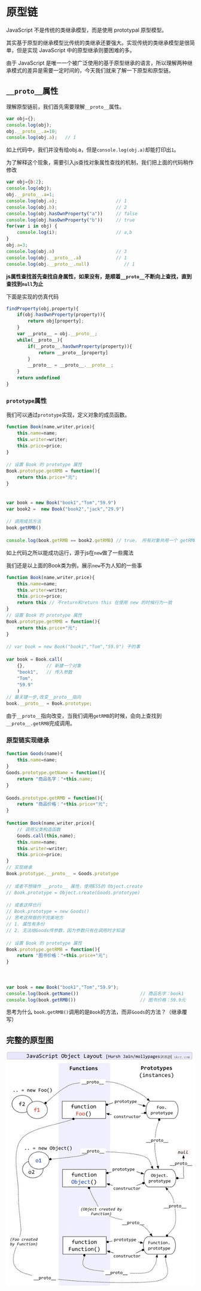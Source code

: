 # 原型链

JavaScript 不是传统的类继承模型，而是使用 prototypal 原型模型。

其实基于原型的继承模型比传统的类继承还要强大。实现传统的类继承模型是很简单，但是实现 JavaScript 中的原型继承则要困难的多。

由于 JavaScript 是唯一一个被广泛使用的基于原型继承的语言，所以理解两种继承模式的差异是需要一定时间的，今天我们就来了解一下原型和原型链。

## `__proto__`属性

理解原型链前，我们首先需要理解`__proto__`属性。

```javascript
var obj={};
console.log(obj);
obj.__proto__.a=10;
console.log(obj.a);   // 1
```

如上代码中，我们并没有给obj.a，但是`console.log(obj.a)`却能打印出`1`。

为了解释这个现象，需要引入js查找对象属性查找的机制，我们把上面的代码稍作修改

```javascript
var obj={b:2};
console.log(obj);
obj.__proto__.a=1;
console.log(obj.a);                      // 1
console.log(obj.b);                      // 2
console.log(obj.hasOwnProperty("a"))     // false
console.log(obj.hasOwnProperty("b"))     // true
for(var i in obj) {
    console.log(i);                      // a,b
}
obj.a=3;
console.log(obj.a)                       // 3
console.log(obj.__proto__.a)             // 1
console.log(obj.__proto__.null)             // 1
```

**js属性查找首先查找自身属性，如果没有，是顺着`__proto__`不断向上查找，直到查找到`null`为止**

下面是实现的仿真代码

```javascript
findProperty(obj,property){
    if(obj.hasOwnProperty(property)){
        return obj[property];
    }
    var __proto__ = obj.__proto__;
    while(__proto__){
        if(__proto__.hasOwnProperty(property)){
            return __proto__[property]
        }
        __proto__ = __proto__.__proto__;
    }
    return undefined
}
```

### `prototype`属性

我们可以通过`prototype`实现，定义对象的成员函数。

```javascript
function Book(name,writer,price){
    this.name=name;
    this.writer=writer;
    this.price=price;
}

// 设置 Book 的 prototype 属性
Book.prototype.getRMB = function(){
    return this.price+"元";
}


var book = new Book("book1","Tom","59.9")
var book2 =  new Book("book2","jack","29.9")

// 调用成员方法
book.getRMB()

console.log(book.getRMB == book2.getRMB) // true， 所有对象共用一个 getRMB
```

如上代码之所以能成功运行，源于js在`new`做了一些魔法

我们还是以上面的Book类为例，展示`new`不为人知的一些事

```javascript
function Book(name,writer,price){
    this.name=name;
    this.writer=writer;
    this.price=price;
    return this // 不return和return this 在使用 new 的时候行为一致
}
// 设置 Book 的 prototype 属性
Book.prototype.getRMB = function(){
    return this.price+"元";
}

// var book = new Book("book1","Tom","59.9") 干的事

var book = Book.call(
    {},        // 新建一个对象
    "book1",   // 传入参数
    "Tom",
    "59.9"
    )
// 最关键一步,改变__proto__指向
book.__proto__ = Book.prototype;
```

由于`__proto__`指向改变，当我们调用`getRMB`的时候，会向上查找到`__proto__.getRMB`完成调用。

### 原型链实现继承


```javascript
function Goods(name){
    this.name=name;
}
Goods.prototype.getName = function(){
    return "商品名字："+this.name;
}

Goods.prototype.getRMB = function(){
    return "商品价格："+this.price+"元";
}

function Book(name,writer,price){
    // 调用父类构造函数
    Goods.call(this,name);  
    this.name=name;
    this.writer=writer;
    this.price=price;
}
// 实现继承
Book.prototype.__proto__ = Goods.prototype

// 或者不想操作 __proto__ 属性，使用ES5的 Object.create
// Book.prototype = Object.create(Goods.prototype)

// 或者这样也行
// Book.prototype = new Goods()
// 思考这样做的不完美地方
// 1. 属性有多份
// 2. 无法给Goods传参数，因为参数只有在调用时才知道

// 设置 Book 的 prototype 属性
Book.prototype.getRMB = function(){
    return "图书价格："+this.price+"元";
}



var book = new Book("book1","Tom","59.9");
console.log(book.getName())                       // 商品名字：book1
console.log(book.getRMB())                        // 图书价格：59.9元
```

思考为什么 `book.getRMB()`调用的是`Book`的方法，而非`Goods`的方法？（继承覆写）

## 完整的原型图
![](images/prototype.jpg)